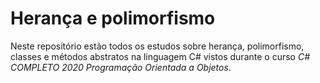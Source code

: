 # Herança e polimorfismo

Neste repositório estão todos os estudos sobre herança, polimorfismo, classes e métodos abstratos na linguagem C# vistos durante o curso _C# COMPLETO 2020 Programação Orientada a Objetos_.